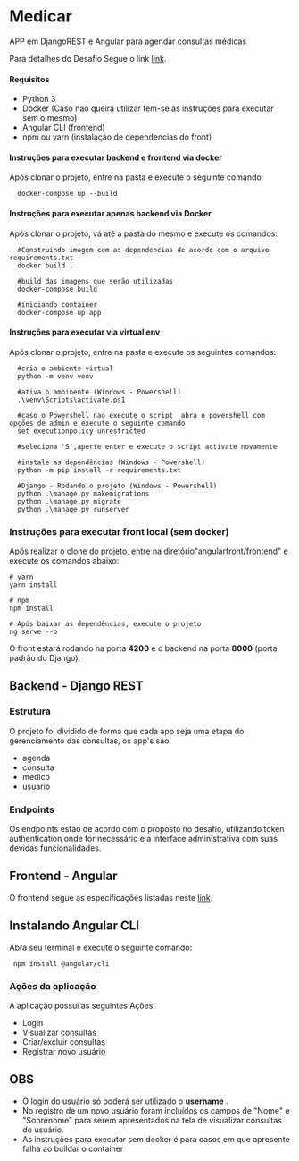 # Medicar
APP em DjangoREST e Angular para agendar consultas médicas

Para detalhes do Desafio Segue o link [link](https://github.com/Intmed-Software/desafio).

#### Requisitos

 - Python 3 
 - Docker (Caso nao queira utilizar tem-se as instruções para executar sem o mesmo)
 - Angular CLI (frontend)
 - npm ou yarn (instalação de dependencias do front)


#### Instruções para executar backend e frontend via docker 

Após clonar o projeto, entre na pasta e execute o seguinte comando:

	  docker-compose up --build

#### Instruções para executar apenas backend via Docker
Após clonar o projeto, vá até a pasta do mesmo e execute os comandos:

	  #Construindo imagem com as dependencias de acordo com o arquivo requirements.txt
	  docker build .

	  #build das imagens que serão utilizadas
	  docker-compose build

	  #iniciando container
	  docker-compose up app

#### Instruções para executar via virtual env
Após clonar o projeto, entre na pasta  e execute os seguintes comandos:

      #cria o ambiente virtual
      python -m venv venv
	  
	  #ativa o ambinente (Windows - Powershell)
	  .\venv\Scripts\activate.ps1
	  
	  #caso o Powershell nao execute o script  abra o powershell com opções de admin e execute o seguinte comando 
	  set executionpolicy unrestricted

	  #seleciona 'S',aperte enter e execute o script activate novamente
	  
	  #instale as dependências (Windows - Powershell)
	  python -m pip install -r requirements.txt
	  
	  #Django - Rodando o projeto (Windows - Powershell)
	  python .\manage.py makemigrations
	  python .\manage.py migrate
	  python .\manage.py runserver
	   
### Instruções para executar front local (sem docker)

Após realizar o clone do projeto, entre na diretório"angularfront/frontend" e execute os comandos abaixo:

    # yarn
    yarn install
    
    # npm
    npm install
	
	# Após baixar as dependências, execute o projeto
	ng serve --o

O front estará rodando na  porta **4200** e o backend na porta **8000** (porta padrão do Django).

## Backend - Django REST

### Estrutura 
O projeto foi dividido de forma que cada app seja uma etapa do gerenciamento das consultas, os app's são:

- agenda
- consulta
- medico
- usuario

### Endpoints
Os endpoints estão de acordo com o proposto no desafio, utilizando token authentication onde for necessário e a interface administrativa com suas devidas funcionalidades.

## Frontend - Angular


O frontend segue as especificações listadas neste [link](https://github.com/Intmed-Software/desafio/tree/master/frontend).

## Instalando Angular CLI

Abra seu terminal e execute o seguinte comando:

	 npm install @angular/cli
	 
### Ações da aplicação

A aplicação possui as seguintes Ações:
- Login 
- Visualizar consultas
- Criar/excluir consultas
- Registrar novo usuário

## OBS

- O login do usuário só poderá ser utilizado o **username** .
- No registro de um novo usuário foram incluídos os campos de "Nome" e "Sobrenome" para serem apresentados na tela de visualizar consultas do usuário.
- As instruções para executar sem docker é para casos em que apresente falha ao buildar o container 
